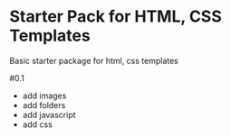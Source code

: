 Starter Pack for HTML, CSS Templates
================

Basic starter package for html, css templates

#0.1

- add images
- add folders
- add javascript
- add css